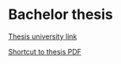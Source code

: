 # Bachelor thesis

[Thesis university link](https://is.muni.cz/th/y5x7c/?lang=en)

[Shortcut to thesis PDF](./fi-pdflatex.pdf)

